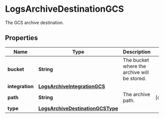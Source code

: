 

# LogsArchiveDestinationGCS

The GCS archive destination.
## Properties

Name | Type | Description | Notes
------------ | ------------- | ------------- | -------------
**bucket** | **String** | The bucket where the archive will be stored. | 
**integration** | [**LogsArchiveIntegrationGCS**](LogsArchiveIntegrationGCS.md) |  | 
**path** | **String** | The archive path. |  [optional]
**type** | [**LogsArchiveDestinationGCSType**](LogsArchiveDestinationGCSType.md) |  | 



